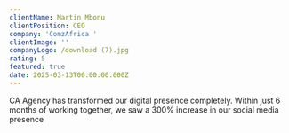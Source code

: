 ```yaml
---
clientName: Martin Mbonu
clientPosition: CEO
company: 'ComzAfrica '
clientImage: ''
companyLogo: /download (7).jpg
rating: 5
featured: true
date: 2025-03-13T00:00:00.000Z
---
```


CA Agency has transformed our digital presence completely. Within just 6 months of working together, we saw a 300% increase in our social media presence
